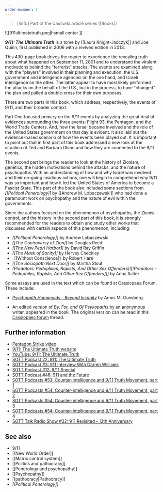 ```yaml
---
order-number: 2
---
```

> [!info] Part of the Casswiki article series [[Books]]

![[911ultimatetruth.png|hsmall center ]]


_**9/11: The Ultimate Truth**_ is a tome by [[Laura Knight-Jadczyk]] and Joe Quinn, first published in 2006 with a revived edition in 2013.

This 430-page book drives the reader to experience the revealing truth about what happened on September 11, 2001 and to understand the virulent motivations behind the "terrorist" attacks. The events are examined along with the "players" involved in their planning and execution: the U.S. government and intelligence agencies on the one hand, and Israeli intelligence on the other. The latter appear to have most likely performed the attacks on the behalf of the U.S., but in the process, to have "changed" the plan and pulled a double-cross for their own purposes.

There are two parts in this book, which address, respectively, the events of 9/11, and their broader context.

Part One focused primary on the 9/11 events by analyzing the great deal of evidences surrounding the three events: Flight 93, the Pentagon, and the World Trade Centers. And, how the Israel became involved and the role of the United States government on that day is evident. It also laid out the evidence-based scenario of how the events been played out. It is important to point out that in first part of this book addressed a new look at the situation of Ted and Barbara Olson and how they are connected to the 9/11 events.

The second part brings the reader to look at the history of Zionism, genetics, the hidden motivations behind the attacks, and the nature of psychopaths. With an understanding of how and why Israel was involved and their on-going insidious actions, one will begin to comprehend why 9/11 was so important and how it led the United States of America to become a Fascist State. This part of the book also included some sections from _[[Political Ponerology]]_ by [[Andrew M. Lobaczewski]] who had done a paramount work on psychopathy and the nature of evil within the governments.

Since the authors focused on the phenomenon of psychopaths, the Zionist control, and the history in the second part of this book, it is strongly recommended for the readers to obtain and study other works that discussed with certain aspects of this phenomenon, including:

*   _[[Political Ponerology]]_ by Andrew Lobaczewski
*   _[[The Controversy of Zion]]_ by Douglas Reed
*   _[[The New Pearl Harbor]]_ by David Ray Griffin
*   _[[The Mask of Sanity]]_ by Hervey Checkley
*   _[[Without Conscience]]_by Robert Hare
*   _[[The Sociopath Next Door]]_ by Martha Stout
*   _[Predators: Pedophiles, Rapists, And Other Sex Offenders]([[Predators - Pedophiles, Rapists, And Other Sex Offenders]])_ by Anna Salter

Some essays are used in the text which can be found at Cassiopaea Forum. These include:

*   [_Psychopath Humanoids - Beyond Insanity_](https://cassiopaea.org/forum/index.php?topic=1714.0) by Amos M. Gunsberg.

*   An edited version of _By, For, and Of Psykopaths_ by an anonymous writer, appeared in the book. The original version can be read in this [Cassiopaea forum](https://cassiopaea.org/forum/index.php/topic,1868.0.html) thread.

Further information
-------------------

*   [Pentagon Strike video](http://www.sott.net/article/214988-The-Original-Pentagon-Strike-Flash-Video)
*   [9/11: The Ultimate Truth website](http://911ultimatetruth.com/index.html)
*   [YouTube: 9/11: The Ultimate Truth](http://www.youtube.com/watch?v=DWX1_Gkkksg)
*   [SOTT Podcast 22: 911: The Ultimate Truth](https://cassiopaea.org/forum/index.php/topic,6097.0.html)
*   [SOTT Podcast #3: 911 Interview With Darren Williams](https://cassiopaea.org/forum/index.php/topic,5907.0.html)
*   [SOTT Podcast #12: 9/11 Special](https://cassiopaea.org/forum/index.php/topic,6496.0.html)
*   [SOTT Podcast #46: 911 and the Future](https://cassiopaea.org/forum/index.php/topic,6304.0.html)
*   [SOTT Podcasts #53: Counter-intelligence and 9/11 Truth Movement, part 1](https://cassiopaea.org/forum/index.php/topic,6305.0.html)
*   [SOTT Podcasts #54: Counter-intelligence and 9/11 Truth Movement, part 2](https://cassiopaea.org/forum/index.php/topic,6340.0.html)
*   [SOTT Podcasts #54: Counter-intelligence and 9/11 Truth Movement, part 3](https://cassiopaea.org/forum/index.php/topic,6463.0.html)
*   [SOTT Podcasts #54: Counter-intelligence and 9/11 Truth Movement, part 4](https://cassiopaea.org/forum/index.php/topic,6371.0.html)
*   [SOTT Talk Radio Show #32: 911 Revisited - 12th Anniversary](http://www.sott.net/article/272010-SOTT-Talk-Radio-911-Revisited-12th-Anniversary)

See also
--------

*   9/11
*   [[New World Order]]
*   [[Matrix control system]]
*   [[Politics and pathocracy]]
*   [[Ponerology and psychopathy]]
*   [[Psychopathy]]
*   [[pathocracy|Pathocracy]]
*   _[[Political Ponerology]]_